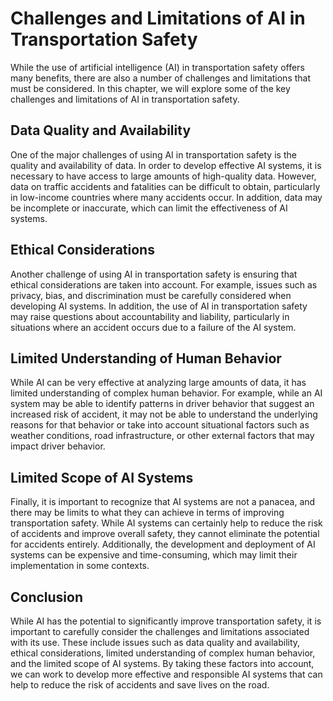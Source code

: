 Challenges and Limitations of AI in Transportation Safety
=========================================================================================================

While the use of artificial intelligence (AI) in transportation safety offers many benefits, there are also a number of challenges and limitations that must be considered. In this chapter, we will explore some of the key challenges and limitations of AI in transportation safety.

Data Quality and Availability
-----------------------------

One of the major challenges of using AI in transportation safety is the quality and availability of data. In order to develop effective AI systems, it is necessary to have access to large amounts of high-quality data. However, data on traffic accidents and fatalities can be difficult to obtain, particularly in low-income countries where many accidents occur. In addition, data may be incomplete or inaccurate, which can limit the effectiveness of AI systems.

Ethical Considerations
----------------------

Another challenge of using AI in transportation safety is ensuring that ethical considerations are taken into account. For example, issues such as privacy, bias, and discrimination must be carefully considered when developing AI systems. In addition, the use of AI in transportation safety may raise questions about accountability and liability, particularly in situations where an accident occurs due to a failure of the AI system.

Limited Understanding of Human Behavior
---------------------------------------

While AI can be very effective at analyzing large amounts of data, it has limited understanding of complex human behavior. For example, while an AI system may be able to identify patterns in driver behavior that suggest an increased risk of accident, it may not be able to understand the underlying reasons for that behavior or take into account situational factors such as weather conditions, road infrastructure, or other external factors that may impact driver behavior.

Limited Scope of AI Systems
---------------------------

Finally, it is important to recognize that AI systems are not a panacea, and there may be limits to what they can achieve in terms of improving transportation safety. While AI systems can certainly help to reduce the risk of accidents and improve overall safety, they cannot eliminate the potential for accidents entirely. Additionally, the development and deployment of AI systems can be expensive and time-consuming, which may limit their implementation in some contexts.

Conclusion
----------

While AI has the potential to significantly improve transportation safety, it is important to carefully consider the challenges and limitations associated with its use. These include issues such as data quality and availability, ethical considerations, limited understanding of complex human behavior, and the limited scope of AI systems. By taking these factors into account, we can work to develop more effective and responsible AI systems that can help to reduce the risk of accidents and save lives on the road.
